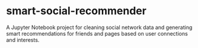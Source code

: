 # smart-social-recommender
A Jupyter Notebook project for cleaning social network data and generating smart recommendations for friends and pages based on user connections and interests.
